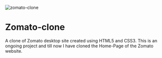 ![zomato-clone](https://user-images.githubusercontent.com/77953223/130392520-38da9841-4e36-4484-b53b-f7c253558669.PNG)
# Zomato-clone
A clone of Zomato desktop site created using HTML5 and CSS3. This is an ongoing project and till now I have cloned the Home-Page of the Zomato website.
